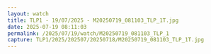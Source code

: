 ```yaml
---
layout: watch
title: TLP1 - 19/07/2025 - M20250719_081103_TLP_1T.jpg
date: 2025-07-19 08:11:03
permalink: /2025/07/19/watch/M20250719_081103_TLP_1
capture: TLP1/2025/202507/20250718/M20250719_081103_TLP_1T.jpg
---
```

